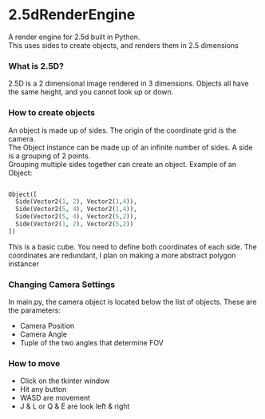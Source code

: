 # 2.5dRenderEngine
A render engine for 2.5d built in Python.<br>
This uses sides to create objects, and renders them in 2.5 dimensions<br>
### What is 2.5D?
2.5D is a 2 dimensional image rendered in 3 dimensions. Objects all have the same height, and you cannot look up or down.
### How to create objects
An object is made up of sides. The origin of the coordinate grid is the camera.<br>
The Object instance can be made up of an infinite number of sides. A side is a grouping of 2 points.<br>
Grouping multiple sides together can create an object.
Example of an Object:
```python

Object([
  Side(Vector2(1, 2), Vector2(1,4)),
  Side(Vector2(5, 4), Vector2(1,4)),
  Side(Vector2(5, 4), Vector2(5,2)),
  Side(Vector2(1, 2), Vector2(5,2))
])

```
This is  a basic cube. You need to define both coordinates of each side. The coordinates are redundant, I plan on making a more abstract polygon instancer

### Changing Camera Settings
In main.py, the camera object is located below the list of objects. These are the parameters:
* Camera Position
* Camera Angle
* Tuple of the two angles that determine FOV

### How to move
* Click on the tkinter window
* Hit any button
* WASD are movement
* J & L or Q & E are look left & right